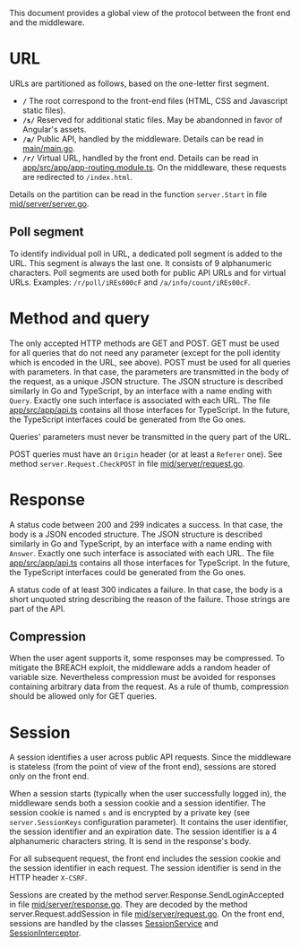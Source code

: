 This document provides a global view of the protocol between the front end and the middleware.

URL
===

URLs are partitioned as follows, based on the one-letter first segment.

 - **`/`** The root correspond to the front-end files (HTML, CSS and Javascript static files).
 - **`/s/`** Reserved for additional static files. May be abandonned in favor of Angular's assets.
 - **`/a/`** Public API, handled by the middleware. Details can be read in
   [main/main.go](../main/main.go).
 - **`/r/`** Virtual URL, handled by the front end. Details can be read in
   [app/src/app/app-routing.module.ts](../app/src/app/app-routing.module.ts). On the middleware,
   these requests are redirected to `/index.html`.

Details on the partition can be read in the function `server.Start` in file
[mid/server/server.go](../mid/server/server.go).

## Poll segment

To identify individual poll in URL, a dedicated poll segment is added to the URL. This segment is
always the last one. It consists of 9 alphanumeric characters. Poll segments are used both for
public API URLs and for virtual URLs. Examples: `/r/poll/iREs000cF` and `/a/info/count/iREs00cF`.


Method and query
================

The only accepted HTTP methods are GET and POST. GET must be used for all queries that do not need
any parameter (except for the poll identity which is encoded in the URL, see above). POST must be
used for all queries with parameters. In that case, the parameters are transmitted in the body of
the request, as a unique JSON structure. The JSON structure is described similarly in Go and
TypeScript, by an interface with a name ending with `Query`. Exactly one such interface is
associated with each URL. The file [app/src/app/api.ts](../app/src/app/api.ts) contains all those
interfaces for TypeScript. In the future, the TypeScript interfaces could be generated from the Go
ones.

Queries' parameters must never be transmitted in the query part of the URL.

POST queries must have an `Origin` header (or at least a `Referer` one). See method
`server.Request.CheckPOST` in file [mid/server/request.go](../mid/server/request.go).


Response
========

A status code between 200 and 299 indicates a success. In that case, the body is a JSON encoded
structure. The JSON structure is described similarly in Go and TypeScript, by an interface with a
name ending with `Answer`. Exactly one such interface is associated with each URL. The file
[app/src/app/api.ts](../app/src/app/api.ts) contains all those interfaces for TypeScript. In the
future, the TypeScript interfaces could be generated from the Go ones.

A status code of at least 300 indicates a failure. In that case, the body is a short unquoted string
describing the reason of the failure. Those strings are part of the API.

## Compression

When the user agent supports it, some responses may be compressed. To mitigate the BREACH exploit,
the middleware adds a random header of variable size. Nevertheless compression must be avoided for
responses containing arbitrary data from the request. As a rule of thumb, compression should be
allowed only for GET queries.


Session
=======

A session identifies a user across public API requests. Since the middleware is stateless (from the
point of view of the front end), sessions are stored only on the front end.

When a session starts (typically when the user successfully logged in), the middleware sends both a
session cookie and a session identifier. The session cookie is named `s` and is encrypted by a
private key (see `server.SessionKeys` configuration parameter). It contains the user identifier, the
session identifier and an expiration date. The session identifier is a 4 alphanumeric characters
string. It is send in the response's body.

For all subsequent request, the front end includes the session cookie and the session identifier in
each request. The session identifier is send in the HTTP header `X-CSRF`.

Sessions are created by the method server.Response.SendLoginAccepted in file
[mid/server/response.go](../mid/server/response.go). They are decoded by the method
server.Request.addSession in file [mid/server/request.go](../mid/server/request.go). On the front end,
sessions are handled by the classes [SessionService](../app/src/app/session/session.service.ts) and
[SessionInterceptor](../app/src/app/session/session.interceptor.ts).
